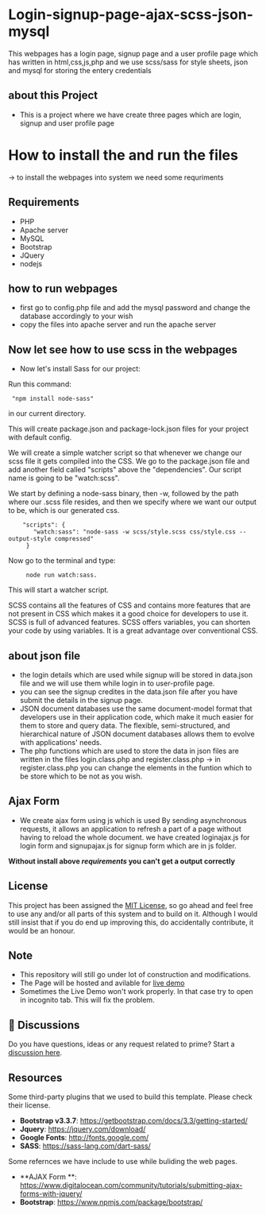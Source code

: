 # Login-signup-page-ajax-scss-json-mysql
This webpages has a login page, signup page and a user profile page which has written in html,css,js,php and we use scss/sass for style sheets, json and mysql for storing the entery credentials

## about this Project

* This is a project where we have create three pages which are login, signup and user profile page 

# How to install the and run the files

-> to install the webpages into system we need some requriments 

## Requirements
* PHP
* Apache server
* MySQL
* Bootstrap
* JQuery 
* nodejs

## how to run webpages

* first go to config.php file and add the mysql password and change the database accordingly to your wish 
* copy the files into apache server and run the apache server 

## Now let see how to use scss in the webpages

* Now let's install Sass for our project:

Run this command:

     "npm install node-sass" 
 
 in our current directory.

This will create package.json and package-lock.json files for your project with default config.

We will create a simple watcher script so that whenever we change our scss file it gets compiled into the CSS.
We go to the package.json file and add another field called "scripts" above the "dependencies".
Our script name is going to be "watch:scss".

We start by defining a node-sass binary, then -w, followed by the path where our .scss file resides, 
and then we specify where we want our output  to be, which is our generated css.

        "scripts": {
           "watch:sass": "node-sass -w scss/style.scss css/style.css --output-style compressed"
         }

Now go to the terminal and type:

         node run watch:sass. 

This will start a watcher script.

SCSS contains all the features of CSS and contains more features that are not present in CSS which makes it a good choice for developers to use it. SCSS is full of advanced features. SCSS offers variables, you can shorten your code by using variables. It is a great advantage over conventional CSS.

## about json file 
* the login details which are used while signup will be stored in data.json file and we will use them while login in to user-profile page.
* you can see the signup credites in the data.json file after you have submit the details in the signup page.
* JSON document databases use the same document-model format that developers use in their application code, which make it much easier for them to store and query data. The flexible, semi-structured, and hierarchical nature of JSON document databases allows them to evolve with applications' needs.
* The php functions which are used to store the data in json files are written in the files login.class.php and register.class.php
-> in register.class.php you can change the elements in the funtion which to be store which to be not as you wish.

## Ajax Form 
* We create ajax form using js which is used By sending asynchronous requests, it allows an application to refresh a part of a page without having to reload the whole document. we have created loginajax.js for login form and signupajax.js for signup form which are in js folder.

**Without install above _requirements_ you can't get a output correctly**


## License

This project has been assigned the [MIT License](LICENSE), so go ahead and feel free to use any and/or all parts of this system and to build on it. Although I would still insist that if you do end up improving this, do accidentally contribute, it would be an honour.

## Note 

* This repository will still go under lot of construction and modifications.
* The Page will be hosted and avilable for [live demo](https://test.ifleon.com/)
* Sometimes the Live Demo won't work properly. In that case try to open in incognito tab. This will fix the problem.

## 🙋 Discussions

Do you have questions, ideas or any request related to prime? Start a <a href="https://github.com/mahiprime2001/Login-signup-page-ajax-scss-json-mysql/discussions">discussion here</a>.

<!-- resources -->
## Resources

Some third-party plugins that we used to build this template. Please check their license.

* **Bootstrap v3.3.7**: <https://getbootstrap.com/docs/3.3/getting-started/>
* **Jquery**: <https://jquery.com/download/>
* **Google Fonts**: <http://fonts.google.com/>
* **SASS**: <https://sass-lang.com/dart-sass/>

Some refernces we have include to use while buliding the web pages.
* **AJAX Form **: <https://www.digitalocean.com/community/tutorials/submitting-ajax-forms-with-jquery/>
* **Bootstrap**: <https://www.npmjs.com/package/bootstrap/>


